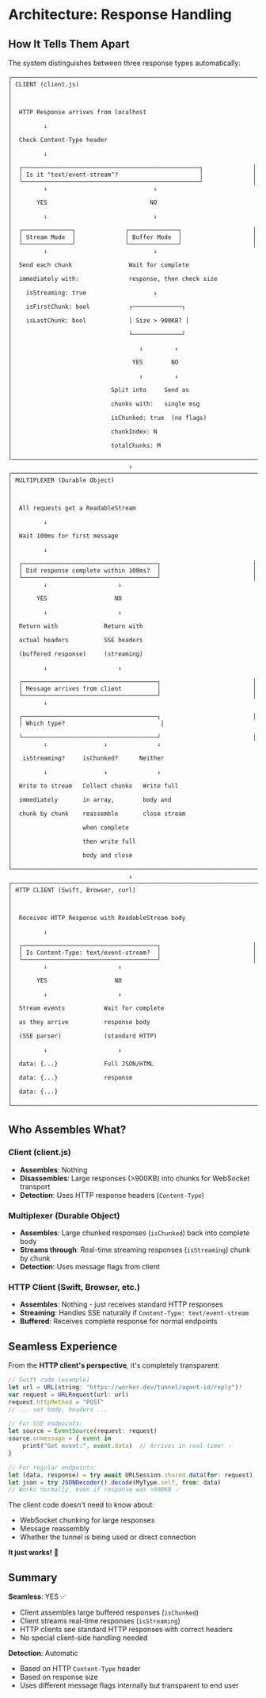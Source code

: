 # Architecture: Response Handling

## How It Tells Them Apart

The system distinguishes between three response types automatically:

```
┌─────────────────────────────────────────────────────────────────────┐
│ CLIENT (client.js)                                                   │
│                                                                      │
│  HTTP Response arrives from localhost                               │
│         ↓                                                            │
│  Check Content-Type header                                          │
│         ↓                                                            │
│  ┌──────────────────────────────────────────────────┐              │
│  │ Is it "text/event-stream"?                       │              │
│  └──────────────────────────────────────────────────┘              │
│         ↓                              ↓                             │
│       YES                             NO                             │
│         ↓                              ↓                             │
│  ┌──────────────┐              ┌──────────────┐                    │
│  │ Stream Mode  │              │ Buffer Mode  │                    │
│  └──────────────┘              └──────────────┘                    │
│         ↓                              ↓                             │
│  Send each chunk                Wait for complete                   │
│  immediately with:              response, then check size           │
│    isStreaming: true                   ↓                             │
│    isFirstChunk: bool           ┌──────────────┐                    │
│    isLastChunk: bool            │ Size > 900KB? │                   │
│                                 └──────────────┘                    │
│                                    ↓         ↓                       │
│                                  YES        NO                       │
│                                    ↓         ↓                       │
│                            Split into     Send as                    │
│                            chunks with:   single msg                │
│                            isChunked: true  (no flags)              │
│                            chunkIndex: N                             │
│                            totalChunks: M                            │
└─────────────────────────────────────────────────────────────────────┘
                                  ↓
┌─────────────────────────────────────────────────────────────────────┐
│ MULTIPLEXER (Durable Object)                                        │
│                                                                      │
│  All requests get a ReadableStream                                  │
│         ↓                                                            │
│  Wait 100ms for first message                                       │
│         ↓                                                            │
│  ┌──────────────────────────────────────┐                          │
│  │ Did response complete within 100ms?  │                          │
│  └──────────────────────────────────────┘                          │
│         ↓                    ↓                                       │
│       YES                   NO                                       │
│         ↓                    ↓                                       │
│  Return with             Return with                                │
│  actual headers          SSE headers                                │
│  (buffered response)     (streaming)                                │
│         ↓                    ↓                                       │
│  ┌──────────────────────────────────────┐                          │
│  │ Message arrives from client          │                          │
│  └──────────────────────────────────────┘                          │
│         ↓                                                            │
│  ┌──────────────────────────────────────┐                          │
│  │ Which type?                           │                          │
│  └──────────────────────────────────────┘                          │
│         ↓                ↓              ↓                            │
│   isStreaming?     isChunked?      Neither                          │
│         ↓                ↓              ↓                            │
│  Write to stream   Collect chunks   Write full                      │
│  immediately       in array,        body and                        │
│  chunk by chunk    reassemble       close stream                    │
│                    when complete                                     │
│                    then write full                                   │
│                    body and close                                    │
└─────────────────────────────────────────────────────────────────────┘
                                  ↓
┌─────────────────────────────────────────────────────────────────────┐
│ HTTP CLIENT (Swift, Browser, curl)                                  │
│                                                                      │
│  Receives HTTP Response with ReadableStream body                    │
│         ↓                                                            │
│  ┌──────────────────────────────────────┐                          │
│  │ Is Content-Type: text/event-stream?  │                          │
│  └──────────────────────────────────────┘                          │
│         ↓                    ↓                                       │
│       YES                   NO                                       │
│         ↓                    ↓                                       │
│  Stream events           Wait for complete                          │
│  as they arrive          response body                              │
│  (SSE parser)            (standard HTTP)                            │
│         ↓                    ↓                                       │
│  data: {...}             Full JSON/HTML                             │
│  data: {...}             response                                   │
│  data: {...}                                                         │
└─────────────────────────────────────────────────────────────────────┘
```

## Who Assembles What?

### Client (client.js)
- **Assembles**: Nothing
- **Disassembles**: Large responses (>900KB) into chunks for WebSocket transport
- **Detection**: Uses HTTP response headers (`Content-Type`)

### Multiplexer (Durable Object)
- **Assembles**: Large chunked responses (`isChunked`) back into complete body
- **Streams through**: Real-time streaming responses (`isStreaming`) chunk by chunk
- **Detection**: Uses message flags from client

### HTTP Client (Swift, Browser, etc.)
- **Assembles**: Nothing - just receives standard HTTP responses
- **Streaming**: Handles SSE naturally if `Content-Type: text/event-stream`
- **Buffered**: Receives complete response for normal endpoints

## Seamless Experience

From the **HTTP client's perspective**, it's completely transparent:

```javascript
// Swift code (example)
let url = URL(string: "https://worker.dev/tunnel/agent-id/reply")!
var request = URLRequest(url: url)
request.httpMethod = "POST"
// ... set body, headers ...

// For SSE endpoints:
let source = EventSource(request: request)
source.onmessage = { event in
    print("Got event:", event.data)  // Arrives in real-time! ✨
}

// For regular endpoints:
let (data, response) = try await URLSession.shared.data(for: request)
let json = try JSONDecoder().decode(MyType.self, from: data)
// Works normally, even if response was >900KB ✅
```

The client code doesn't need to know about:
- WebSocket chunking for large responses
- Message reassembly
- Whether the tunnel is being used or direct connection

**It just works!** 🎉

## Summary

**Seamless**: YES ✅
- Client assembles large buffered responses (`isChunked`)
- Client streams real-time responses (`isStreaming`) 
- HTTP clients see standard HTTP responses with correct headers
- No special client-side handling needed

**Detection**: Automatic
- Based on HTTP `Content-Type` header
- Based on response size
- Uses different message flags internally but transparent to end user
